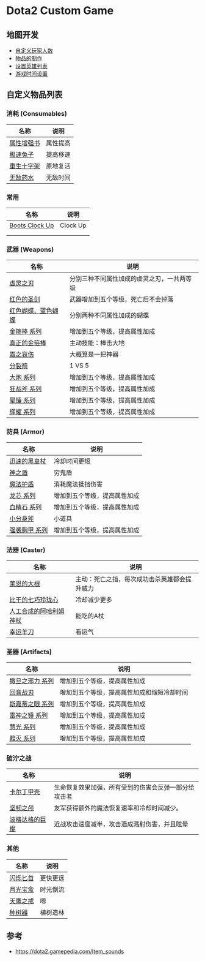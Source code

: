 # Dota2 Custom Game







## 地图开发

- [自定义玩家人数](Learn/自定义玩家人数.md)
- [物品的制作](Learn/物品的制作.md)
- [设置英雄列表](Learn/设置英雄列表.md)
- [游戏时间设置](Learn/游戏时间设置.md)



## 自定义物品列表



### 消耗 (Consumables)

| 名称                                               | 说明     |
| -------------------------------------------------- | -------- |
| [属性增强书](Item/books_of_stats/README.md)        | 属性提高 |
| [极速兔子](Item/speed_rabbit/README.md)            | 提高移速 |
| [重生十字架](Item/mjz_reincarnate_stone/README.md) | 原地复活 |
| [无敌药水](Item/mjz_invincible_potion/README.md)   | 无敌时间 |



### 常用

| 名称                                                | 说明     |
| --------------------------------------------------- | -------- |
| [Boots Clock Up](Item/mjz_boots_clock_up/README.md) | Clock Up |
|                                                     |          |
|                                                     |          |



### 武器 (Weapons)

| 名称                                                | 说明                                       |
| --------------------------------------------------- | ------------------------------------------ |
| [虚灵之刃](Item/mjz_ethereal_blade/README.md)       | 分别三种不同属性加成的虚灵之刃，一共两等级 |
| [红色的圣剑](Item/red_divine_rapier/README.md)      | 武器增加到五个等级，死亡后不会掉落         |
| [红色蝴蝶、蓝色蝴蝶](Item/mjz_butterfly/README.md)  | 分别两种不同属性加成的蝴蝶                 |
| [金箍棒 系列](Item/mjz_monkey_king_bar/README.md)   | 增加到五个等级，提高属性加成               |
| [真正的金箍棒](Item/real_monkey_king_bar/README.md) | 主动技能：棒击大地                         |
| [霜之哀伤](Item/mjz_frostmourne/README.md)          | 大概算是一把神器                           |
| [分裂箭](Item/split_shot/README.md)                 | 1 VS 5                                     |
| [大炮 系列](Item/mjz_daedalus/README.md)            | 增加到五个等级，提高属性加成               |
| [狂战斧 系列](Item/mjz_battlefury/README.md)        | 增加到五个等级，提高属性加成               |
| [晕锤 系列](Item/mjz_basher/README.md)              | 增加到五个等级，提高属性加成               |
| [辉耀 系列](Item/mjz_radiance/README.md)            | 增加到五个等级，提高属性加成               |



### 防具 (Armor)

| 名称                                                 | 说明                         |
| ---------------------------------------------------- | ---------------------------- |
| [迅速的黑皇杖](Item/black_king_bar_faster/README.md) | 冷却时间更短                 |
| [神之盾](Item/god_shield/README.md)                  | 穷鬼盾                       |
| [魔法护盾](Item/mana_shield/README.md)               | 消耗魔法抵挡伤害             |
| [龙芯 系列](Item/mjz_heart/README.md)                | 增加到五个等级，提高属性加成 |
| [血精石 系列](Item/mjz_bloodstone/README.md)         | 增加到五个等级，提高属性加成 |
| [小分身斧](Item/mjz_little_manta/README.md)          | 小道具                       |
| [强袭胸甲 系列](Item/mjz_assault/README.md)          | 增加到五个等级，提高属性加成 |



### 法器 (Caster)

| 名称                                                         | 说明                                         |
| ------------------------------------------------------------ | -------------------------------------------- |
| [莱恩的大根](Item/mjz_dagon/README.md)                       | 主动：死亡之指，每次成功击杀英雄都会提升威力 |
| [比干的七巧玲珑心](Item/bigan_octarine_core/README.md)       | 冷却减少更多                                 |
| [人工合成的阿哈利姆神杖](Item/aghanim's_scepter_synth/README.md) | 能吃的A杖                                    |
| [幸运羊刀](Item/mjz_luck_sheepstick/README.md)               | 看运气                                       |



### 圣器 (Artifacts)

| 名称                                          | 说明                                       |
| --------------------------------------------- | ------------------------------------------ |
| [撒旦之邪力 系列](Item/mjz_satanic/README.md) | 增加到五个等级，提高属性加成               |
| [回音战刃](Item/echo_sabre/README.md)         | 增加到五个等级，提高属性加成和缩短冷却时间 |
| [斯嘉蒂之眼 系列](Item/mjz_skadi/README.md)   | 增加到五个等级，提高属性加成               |
| [雷神之锤 系列](Item/mjz_mjollnir/README.md)  | 增加到五个等级，提高属性加成               |
| [慧光 系列](Item/mjz_kaya/README.md)          | 增加到五个等级，提高属性加成               |
| [ 黯灭 系列](Item/mjz_desolator/README.md)    | 增加到五个等级，提高属性加成               |



### 破泞之战

| 名称                                                 | 说明                                                 |
| ---------------------------------------------------- | ---------------------------------------------------- |
| [卡尔丁甲壳](Item/mjz_carapace_of_qaldin/README.md)  | 生命恢复效果加强，所有受到的伤害会反弹一部分给攻击者 |
| [坚韧之颅](Item/mjz_preserved_skull/README.md)       | 友军获得额外的魔法恢复速率和冷却时间减少。           |
| [波格达格的巨棍](Item/mjz_bogduggs_cudgel/README.md) | 近战攻击速度减半，攻击造成溅射伤害，并且眩晕         |



### 其他

| 名称                                              | 说明     |
| ------------------------------------------------- | -------- |
| [闪烁匕首](Item/blink_dagger/README.md)           | 更快更远 |
| [月光宝盒](Item/moonlight_treasure_box/README.md) | 时光倒流 |
| [天鹰之戒](Item/ring_of_aquila/README.md)         | 嗯       |
| [种树器](Item/branches_machine/README.md)         | 植树造林 |





## 参考

- https://dota2.gamepedia.com/Item_sounds